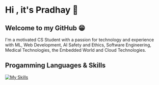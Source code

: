 # Hi , it's Pradhay 👋

<!--
**PradhayA/PradhayA** is a ✨ _special_ ✨ repository because its `README.md` (this file) appears on your GitHub profile.

- 🔭 I’m currently working on ...
- 🌱 I’m currently learning ...
- 👯 I’m looking to collaborate on ...
- 🤔 I’m looking for help with ...
- 💬 Ask me about ...
- 📫 How to reach me: ...
- 😄 Pronouns: ...
- ⚡ Fun fact: ...
-->




## Welcome to my GitHub 😁 

I'm a motivated CS Student with a passion for technology and experience with ML, Web Development, AI Safety and Ethics, Software Engineering, Medical Technologies, the Embedded World and Cloud Technologies.


## Progamming Languages & Skills

[![My Skills](https://skillicons.dev/icons?i=java,python,rust,cpp,c,js,haskell,scala,bash,aws&theme=dark)](https://skillicons.dev)
